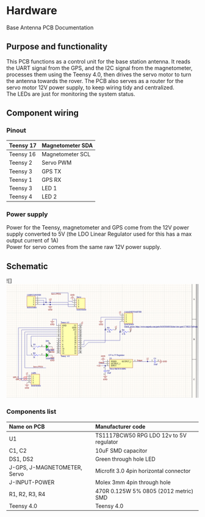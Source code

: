 # Hardware

Base Antenna PCB Documentation

## Purpose and functionality

This PCB functions as a control unit for the base station antenna. It reads the UART signal from the GPS, and the I2C signal from the magnetometer, processes them using the Teensy 4.0, then drives the servo motor to turn the antenna towards the rover. The PCB also serves as a router for the servo motor 12V power supply, to keep wiring tidy and centralized.   
The LEDs are just for monitoring the system status.

## Component wiring

### Pinout 

| Teensy 17 | Magnetometer SDA |
| :---- | :---- |
| Teensy 16 | Magnetometer SCL |
| Teensy 2 |  Servo PWM |
| Teensy 3 | GPS TX |
| Teensy 1 | GPS RX |
| Teensy 3 | LED 1 |
| Teensy 4 | LED 2 |

### Power supply

Power for the Teensy, magnetometer and GPS come from the 12V power supply converted to 5V (the LDO Linear Regulator used for this has a max output current of 1A)  
Power for servo comes from the same raw 12V power supply.

## Schematic

![]![](img/image1.png)

### Components list

| Name on PCB  | Manufacturer code |
| :---- | :---- |
| U1 | TS1117BCW50 RPG LDO 12v to 5V regulator  |
| C1, C2 | 10uF SMD capacitor  |
| DS1, DS2 | Green through hole LED |
| J-GPS, J-MAGNETOMETER, Servo | Microfit 3.0 4pin horizontal connector |
| J-INPUT-POWER | Molex 3mm 4pin through hole  |
| R1, R2, R3, R4 | 470R 0.125W 5% 0805 (2012 metric) SMD  |
| Teensy 4.0 | Teensy 4.0  |